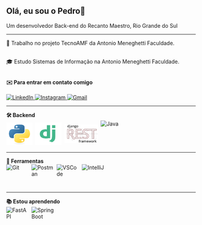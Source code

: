 ## Olá, eu sou o Pedro👋
<p>Um desenvolvedor Back-end do Recanto Maestro, Rio Grande do Sul</p>
<hr>
<ul style="list-style: none; padding: 0; margin: 0;">
  <li style="margin-bottom: 1em;">
    💼 Trabalho no projeto TecnoAMF da Antonio Meneghetti Faculdade.
  </li>
  <br>
  <li style="margin-bottom: 1em;">
    🎓 Estudo Sistemas de Informação na Antonio Meneghetti Faculdade.
  </li>
  <br>
  <li style="margin-bottom: 1em;">
    <strong>✉️ Para entrar em contato comigo</strong><br> <br>
    <a href="https://www.linkedin.com/in/pedro-lovatto-dev/" target="_blank">
      <img src="https://img.shields.io/badge/-LinkedIn-%230077B5?style=for-the-badge&logo=linkedin&logoColor=white" alt="LinkedIn" />
    </a>
    <a href="https://www.instagram.com/pedro.lovatto/" target="_blank">
      <img src="https://img.shields.io/badge/-Instagram-%23E4405F?style=for-the-badge&logo=instagram&logoColor=white" alt="Instagram" />
    </a>
    <a href="https://mail.google.com/mail/?view=cm&fs=1&to=pedrollovatto@gmail.com" target="_blank">
      <img src="https://img.shields.io/badge/-Gmail-%23333?style=for-the-badge&logo=gmail&logoColor=white" alt="Gmail" />
    </a>
    
  </li> <hr>

  <!-- Backend Section -->
  <li style="margin-bottom: 1em;"> 
    <strong>🛠️ Backend</strong><br>
    <div style="display: flex; gap: 0.5em; flex-wrap: wrap; align-items: center;">
      <img align="center" alt="Python" height="60" width="70" src="https://raw.githubusercontent.com/devicons/devicon/master/icons/python/python-original.svg">
      <img src="icones/django-svgrepo-com.svg" alt="Django" width="70" height="60" align="middle"/>
      <img src="icones/django_rest_framework.jpg" alt="Django Rest Framework" width="90" height="50" align="middle"/>
      <img align="center" alt="Java" height="70" width="70" src="https://cdn.jsdelivr.net/gh/devicons/devicon@latest/icons/java/java-original.svg">
    </div>
  </li>
  <hr>

  <!-- Ferramentas Section -->
  <li style="margin-bottom: 1em;"> 
    <strong>🔧 Ferramentas</strong><br>
    <div style="display: flex; gap: 0.5em; flex-wrap: wrap; align-items: center;">
      <img align="center" alt="Git" height="60" width="60" src="https://cdn.jsdelivr.net/gh/devicons/devicon/icons/git/git-original.svg">
      <img align="center" alt="Postman" height="60" width="60" src="https://cdn.jsdelivr.net/gh/devicons/devicon/icons/postman/postman-original.svg">
      <img align="center" alt="VSCode" height="60" width="60" src="https://cdn.jsdelivr.net/gh/devicons/devicon/icons/vscode/vscode-original.svg">
      <img align="center" alt="IntelliJ" height="60" width="60" src="https://cdn.jsdelivr.net/gh/devicons/devicon/icons/intellij/intellij-original.svg">
    </div>
  </li>
  <hr>

  <!-- Estou Aprendendo Section -->
  <li style="margin-bottom: 1em;">
    <strong>📚 Estou aprendendo</strong><br>
    <div style="display: flex; gap: 0.5em; flex-wrap: wrap; align-items: center;">
      <img align="center" alt="FastAPI" height="60" width="60" src="https://cdn.jsdelivr.net/gh/devicons/devicon/icons/fastapi/fastapi-original.svg">
      <img align="center" alt="Spring Boot" height="60" width="60" src="https://cdn.jsdelivr.net/gh/devicons/devicon/icons/spring/spring-original.svg">
    </div>
  </li>
</ul>
